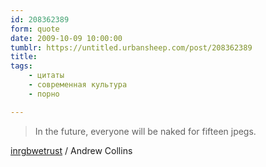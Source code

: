 ```yaml
---
id: 208362389
form: quote
date: 2009-10-09 10:00:00
tumblr: https://untitled.urbansheep.com/post/208362389
title: 
tags:
    - цитаты
    - современная культура
    - порно

---
```


<blockquote>
In the future, everyone will be naked for fifteen jpegs.
</blockquote>

<a href="http://twitter.com/inrgbwetrust/status/4599734243">inrgbwetrust</a> / Andrew Collins
